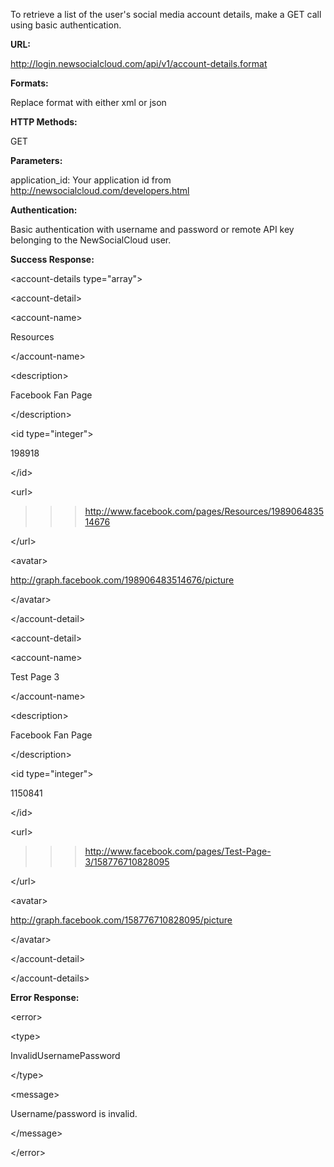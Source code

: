 To retrieve a list of the user's social media account details, make a GET call using basic authentication.

**URL:**

http://login.newsocialcloud.com/api/v1/account-details.format

**Formats:**

Replace format with either xml or json

**HTTP Methods:**

GET

**Parameters:**

application\_id: Your application id from http://newsocialcloud.com/developers.html

**Authentication:**

Basic authentication with username and password or remote API key belonging to the NewSocialCloud user.

**Success Response:**

<?xml version="1.0" encoding="UTF-8"?>


&lt;account-details type="array"&gt;


> 

&lt;account-detail&gt;


> > 

&lt;account-name&gt;

Resources

&lt;/account-name&gt;


> > 

&lt;description&gt;

Facebook Fan Page

&lt;/description&gt;


> > 

&lt;id type="integer"&gt;

198918

&lt;/id&gt;


> > 

&lt;url&gt;


> > > http://www.facebook.com/pages/Resources/198906483514676

> > 

&lt;/url&gt;


> > 

&lt;avatar&gt;

http://graph.facebook.com/198906483514676/picture

&lt;/avatar&gt;




&lt;/account-detail&gt;




&lt;account-detail&gt;



> 

&lt;account-name&gt;

Test Page 3

&lt;/account-name&gt;


> > 

&lt;description&gt;

Facebook Fan Page

&lt;/description&gt;


> > 

&lt;id type="integer"&gt;

1150841

&lt;/id&gt;


> > 

&lt;url&gt;


> > > http://www.facebook.com/pages/Test-Page-3/158776710828095

> > 

&lt;/url&gt;


> > 

&lt;avatar&gt;

http://graph.facebook.com/158776710828095/picture

&lt;/avatar&gt;



> 

&lt;/account-detail&gt;




&lt;/account-details&gt;



**Error Response:**



&lt;error&gt;




&lt;type&gt;

InvalidUsernamePassword

&lt;/type&gt;




&lt;message&gt;

Username/password is invalid.

&lt;/message&gt;




&lt;/error&gt;

